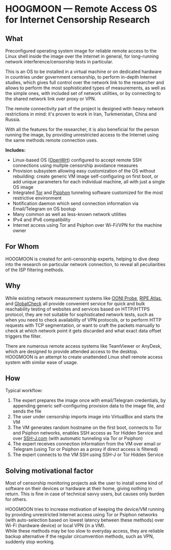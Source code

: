 HOOGMOON — Remote Access OS for Internet Censorship Research
========

## What

Preconfigured operating system image for reliable remote access to the Linux shell inside the image over the Internet in general, for long-running network interference/censorship tests in particular.

This is an OS to be installed in a virtual machine or on dedicated hardware in countries under government censorship, to perform in-depth Internet studies, which gives full control over the network link to the researcher and allows to perform the most sophisticated types of measurements, as well as the simple ones, with included set of network utilities, or by connecting to the shared network link over proxy or VPN.

The remote connectivity part of the project is designed with heavy network restrictions in mind: it's proven to work in Iran, Turkmenistan, China and Russia.

With all the features for the researcher, it is also beneficial for the person running the image, by providing unrestricted access to the Internet using the same methods remote connection uses.

**Includes:**

* Linux-based OS ([OpenWrt](https://openwrt.org/)) configured to accept remote SSH connections using multple censorship avoidance measures
* Provision subsystem allowing easy customization of the OS without rebuilding: create generic VM image self-configuring on first boot, or add unique parameters for each individual machine, all with just a single OS image
* Integrated [Tor](https://torproject.org/) and [Psiphon](https://psiphon.ca/) tunneling software customized for the most restrictive environment
* Notification daemon which send connection information via Email/Telegram on OS bootup
* Many common as well as less-known network utilities
* IPv4 and IPv6 compatibility
* Internet access using Tor and Psiphon over Wi-Fi/VPN for the machine owner

## For Whom

HOOGMOON is created for anti-censorship experts, helping to dive deep into the research on particular network connection, to reveal all peculiarities of the ISP filtering methods.

## Why

While existing network measurement systems like [OONI Probe](https://ooni.org/), [RIPE Atlas](https://atlas.ripe.net/), and [GlobalCheck](https://globalcheck.net/en) all provide convenient service for quick and bulk reachability testing of websites and services based on HTTP/HTTPS protocol, they are not suitable for sophisticated network tests, such as when you need to check availability of VPN protocols, or to perform HTTP requests with TCP segmentation, or want to craft the packets manually to check at which network point it gets discarded and what exact data offset triggers the filter.

There are numerous remote access systems like TeamViewer or AnyDesk, which are designed to provide attended access to the desktop. HOOGMOON is an attempt to create unattended Linux shell remote access system with similar ease of usage.

## How

Typical workflow:

1. The expert prepares the image once with email/Telegram credentials, by appending generic self-configuring provision data to the image file, and sends the file
2. The user under censorship imports image into VirtualBox and starts the VM
3. The VM generates random hostname on the first boot, connects to Tor and Psiphon networks, enables SSH access as Tor Hidden Service and over [SSH-J.com](https://ssh-j.com/) (with automatic tunneling via Tor or Psiphon)
4. The expert receives connection information from the VM over email or Telegram (using Tor or Psiphon as a proxy if direct access is filtered)
5. The expert connects to the VM SSH using SSH-J or Tor Hidden Service

## Solving motivational factor

Most of censorship monitoring projects ask the user to install some kind of software on their devices or hardware at their home, giving nothing in return. This is fine in case of technical savvy users, but causes only burden for others.

HOOGMOON tries to increase motivation of keeping the device/VM running by providing unrestricted Internet access using Tor or Psiphon networks (with auto-selection based on lowest latency between these methods) over Wi-Fi (hardware device) or local VPN (in a VM).  
While these methods may be too slow to everyday access, they are reliable backup alternative if the regular circumvention methods, such as VPN, suddenly stop working.
